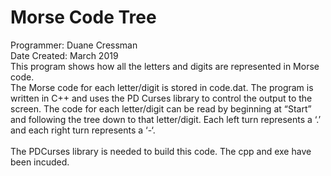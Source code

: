 # Morse Code Tree
Programmer: Duane Cressman</br>
Date Created: March 2019</br>
This program shows how all the letters and digits are represented in Morse code. </br>
The Morse code for each letter/digit is stored in code.dat. The program is written in C++ and uses the PD Curses library to control the output to the screen. 
The code for each letter/digit can be read by beginning at “Start” and following the tree down to that letter/digit. Each left turn represents a ‘.’ and each right turn represents a ‘-‘. 
</br>
</br>
The PDCurses library is needed to build this code. The cpp and exe have been incuded.
